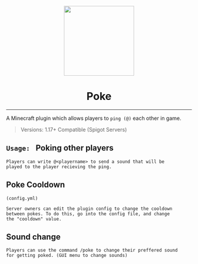 <p align="center">
<img src="https://art.pixilart.com/sr20b98f27caf77.png" width="190" height="190"/>
</p>
<h1 align="center">
Poke
</h1>

---
A Minecraft plugin which allows players to `ping (@)` each other in game.

>Versions: 1.17+ Compatible (Spigot Servers)

## `Usage: ` Poking other players
```
Players can write @<playername> to send a sound that will be
played to the player recieving the ping.
``` 

## Poke Cooldown
```(config.yml)```
```
Server owners can edit the plugin config to change the cooldown 
between pokes. To do this, go into the config file, and change 
the "cooldown" value.
``` 

## Sound change
```
Players can use the command /poke to change their preffered sound 
for getting poked. (GUI menu to change sounds)
``` 


